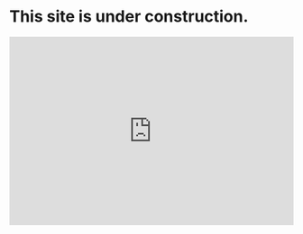 # This site is under construction.


<iframe title="Urban Agglomerations by Population Size" aria-label="Map" id="datawrapper-chart-8i0rF" src="https://datawrapper.dwcdn.net/8i0rF/1/" scrolling="no" frameborder="0" style="width: 0; min-width: 100% !important; border: none;" height="335" data-external="1"></iframe><script type="text/javascript">!function(){"use strict";window.addEventListener("message",(function(a){if(void 0!==a.data["datawrapper-height"]){var e=document.querySelectorAll("iframe");for(var t in a.data["datawrapper-height"])for(var r=0;r<e.length;r++)if(e[r].contentWindow===a.source){var i=a.data["datawrapper-height"][t]+"px";e[r].style.height=i}}}))}();
</script>
